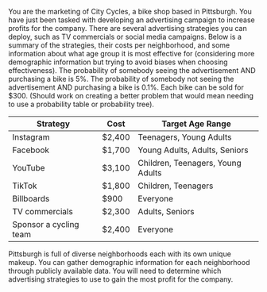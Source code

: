 You are the marketing of City Cycles, a bike shop based in Pittsburgh. You have just been tasked with developing an advertising campaign to increase profits for the company. There are several advertising strategies you can deploy, such as TV commercials or social media campaigns. Below is a summary of the strategies, their costs per neighborhood, and some information about what age group it is most effective for (considering more demographic information but trying to avoid biases when choosing effectiveness). The probability of somebody seeing the advertisement AND purchasing a bike is 5%. The probability of somebody not seeing the advertisement AND purchasing a bike is 0.1%. Each bike can be sold for $300. (Should work on creating a better problem that would mean needing to use a probability table or probability tree).

| Strategy               | Cost   | Target Age Range                  |
|------------------------|--------|-----------------------------------|
| Instagram              | $2,400 | Teenagers, Young Adults           |
| Facebook               | $1,700 | Young Adults, Adults, Seniors     |
| YouTube                | $3,100 | Children, Teenagers, Young Adults |
| TikTok                 | $1,800 | Children, Teenagers               |
| Billboards             | $900   | Everyone                          |
| TV commercials         | $2,300 | Adults, Seniors                   |
| Sponsor a cycling team | $2,400 | Everyone                          |

Pittsburgh is full of diverse neighborhoods each with its own unique makeup. You can gather demographic information for each neighborhood through publicly available data. You will need to determine which advertising strategies to use to gain the most profit for the company.
